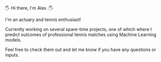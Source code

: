 🖐 Hi there, I'm Alex .🖐 

I'm an actuary and tennis enthusiast! 

Currently working on several spare-time projects, one of which where I predict outcomes of professional tennis matches using Machine Learning models. 

Feel free to check them out and let me know if you have any questions or inputs. 


